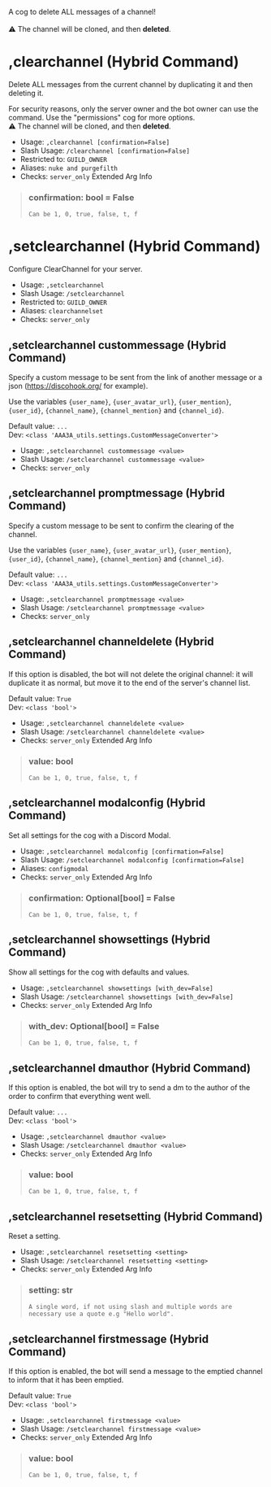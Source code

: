 A cog to delete ALL messages of a channel!<br/><br/>⚠ The channel will be cloned, and then **deleted**.

# ,clearchannel (Hybrid Command)
Delete ALL messages from the current channel by duplicating it and then deleting it.<br/>

For security reasons, only the server owner and the bot owner can use the command. Use the "permissions" cog for more options.<br/>
⚠ The channel will be cloned, and then **deleted**.<br/>
 - Usage: `,clearchannel [confirmation=False]`
 - Slash Usage: `/clearchannel [confirmation=False]`
 - Restricted to: `GUILD_OWNER`
 - Aliases: `nuke and purgefilth`
 - Checks: `server_only`
Extended Arg Info
> ### confirmation: bool = False
> ```
> Can be 1, 0, true, false, t, f
> ```
# ,setclearchannel (Hybrid Command)
Configure ClearChannel for your server.<br/>
 - Usage: `,setclearchannel`
 - Slash Usage: `/setclearchannel`
 - Restricted to: `GUILD_OWNER`
 - Aliases: `clearchannelset`
 - Checks: `server_only`
## ,setclearchannel custommessage (Hybrid Command)
Specify a custom message to be sent from the link of another message or a json (https://discohook.org/ for example).<br/>

Use the variables `{user_name}`, `{user_avatar_url}`, `{user_mention}`, `{user_id}`, `{channel_name}`, `{channel_mention}` and `{channel_id}`.<br/>

Default value: `...`<br/>
Dev: `<class 'AAA3A_utils.settings.CustomMessageConverter'>`<br/>
 - Usage: `,setclearchannel custommessage <value>`
 - Slash Usage: `/setclearchannel custommessage <value>`
 - Checks: `server_only`
## ,setclearchannel promptmessage (Hybrid Command)
Specify a custom message to be sent to confirm the clearing of the channel.<br/>

Use the variables `{user_name}`, `{user_avatar_url}`, `{user_mention}`, `{user_id}`, `{channel_name}`, `{channel_mention}` and `{channel_id}`.<br/>

Default value: `...`<br/>
Dev: `<class 'AAA3A_utils.settings.CustomMessageConverter'>`<br/>
 - Usage: `,setclearchannel promptmessage <value>`
 - Slash Usage: `/setclearchannel promptmessage <value>`
 - Checks: `server_only`
## ,setclearchannel channeldelete (Hybrid Command)
If this option is disabled, the bot will not delete the original channel: it will duplicate it as normal, but move it to the end of the server's channel list.<br/>

Default value: `True`<br/>
Dev: `<class 'bool'>`<br/>
 - Usage: `,setclearchannel channeldelete <value>`
 - Slash Usage: `/setclearchannel channeldelete <value>`
 - Checks: `server_only`
Extended Arg Info
> ### value: bool
> ```
> Can be 1, 0, true, false, t, f
> ```
## ,setclearchannel modalconfig (Hybrid Command)
Set all settings for the cog with a Discord Modal.<br/>
 - Usage: `,setclearchannel modalconfig [confirmation=False]`
 - Slash Usage: `/setclearchannel modalconfig [confirmation=False]`
 - Aliases: `configmodal`
 - Checks: `server_only`
Extended Arg Info
> ### confirmation: Optional[bool] = False
> ```
> Can be 1, 0, true, false, t, f
> ```
## ,setclearchannel showsettings (Hybrid Command)
Show all settings for the cog with defaults and values.<br/>
 - Usage: `,setclearchannel showsettings [with_dev=False]`
 - Slash Usage: `/setclearchannel showsettings [with_dev=False]`
 - Checks: `server_only`
Extended Arg Info
> ### with_dev: Optional[bool] = False
> ```
> Can be 1, 0, true, false, t, f
> ```
## ,setclearchannel dmauthor (Hybrid Command)
If this option is enabled, the bot will try to send a dm to the author of the order to confirm that everything went well.<br/>

Default value: `...`<br/>
Dev: `<class 'bool'>`<br/>
 - Usage: `,setclearchannel dmauthor <value>`
 - Slash Usage: `/setclearchannel dmauthor <value>`
 - Checks: `server_only`
Extended Arg Info
> ### value: bool
> ```
> Can be 1, 0, true, false, t, f
> ```
## ,setclearchannel resetsetting (Hybrid Command)
Reset a setting.<br/>
 - Usage: `,setclearchannel resetsetting <setting>`
 - Slash Usage: `/setclearchannel resetsetting <setting>`
 - Checks: `server_only`
Extended Arg Info
> ### setting: str
> ```
> A single word, if not using slash and multiple words are necessary use a quote e.g "Hello world".
> ```
## ,setclearchannel firstmessage (Hybrid Command)
If this option is enabled, the bot will send a message to the emptied channel to inform that it has been emptied.<br/>

Default value: `True`<br/>
Dev: `<class 'bool'>`<br/>
 - Usage: `,setclearchannel firstmessage <value>`
 - Slash Usage: `/setclearchannel firstmessage <value>`
 - Checks: `server_only`
Extended Arg Info
> ### value: bool
> ```
> Can be 1, 0, true, false, t, f
> ```
